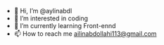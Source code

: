 - 👋 Hi, I’m @aylinabdl
- 👀 I’m interested in coding
- 🌱 I’m currently learning Front-ennd 
- 📫 How to reach me ailinabdollahi113@gmail.com

<!---
aylinabdl/aylinabdl is a ✨ special ✨ repository because its `README.md` (this file) appears on your GitHub profile.
You can click the Preview link to take a look at your changes.
--->
